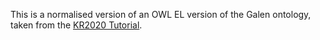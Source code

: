 This is a normalised version of an OWL EL version of the Galen
ontology, taken from the [KR2020
Tutorial](https://iccl.inf.tu-dresden.de/web/Rules_KR_Tutorial_2020).
